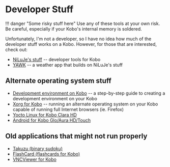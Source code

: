 # Developer Stuff

!!! danger "Some risky stuff here"
	Use any of these tools at your own risk. Be careful, especially if your Kobo's internal memory is soldered.
	
Unfortunately, I'm not a developer, so I have no idea how much of the developer stuff works on a Kobo. However, for those that are interested, check out:

- [NiLuJe's stuff](https://www.mobileread.com/forums/showthread.php?t=254214) -- developer tools for Kobo
- [YAWK](https://github.com/brunolalb/yawk) -- a weather app that builds on NiLuJe's stuff

## Alternate operating system stuff 

- [Development environment on Kobo](https://www.mobileread.com/forums/showthread.php?t=336175) -- a step-by-step guide to creating a development environment on your Kobo
- [Xorg for Kobo](https://www.mobileread.com/forums/showthread.php?t=336210) -- running an alternate operating system on your Kobo capable of running full Internet browsers (ie. Firefox)
- [Yocto Linux for Kobo Clara HD](https://www.mobileread.com/forums/showthread.php?t=338379)
- [Android for Kobo Glo/Aura HD/Touch](https://www.mobileread.com/forums/showthread.php?t=231681)

## Old applications that might not run properly

- [Takuzu (binary sudoku)](https://www.mobileread.com/forums/showthread.php?t=224906)
- [FlashCard (flashcards for Kobo)](https://www.mobileread.com/forums/showthread.php?t=311894)
- [VNCViewer for Kobo](https://www.mobileread.com/forums/showthread.php?t=228168)